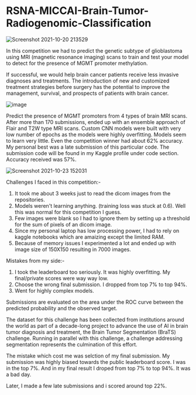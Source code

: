 # RSNA-MICCAI-Brain-Tumor-Radiogenomic-Classification

![Screenshot 2021-10-20 213529](https://user-images.githubusercontent.com/63582471/138129852-62b8230d-60b3-48e9-8449-bb1ded0ccc9b.jpg)

In this competition we had to predict the genetic subtype of glioblastoma using MRI (magnetic resonance imaging) scans to train and test your model to detect for the presence of MGMT promoter methylation.

If successful, we would help brain cancer patients receive less invasive diagnoses and treatments. The introduction of new and customized treatment strategies before surgery has the potential to improve the management, survival, and prospects of patients with brain cancer.

![image](https://user-images.githubusercontent.com/63582471/138129528-24e780d4-cd7f-47e6-868e-38941a09a17a.png)

Predict the presence of MGMT promoters from 4 types of brain MRI scans.
After more than 170 submissions, ended up with an ensemble approach of Flair and T2W type MRI scans.
Custom CNN models were built with very low number of epochs as the models were highly overfitting.
Models seem to learn very little. Even the competition winner had about 62% accuracy. My personal best was a late submission of this particular code. The submission code will be found in my Kaggle profile under code section. Accuracy received was 57%.

![Screenshot 2021-10-23 152031](https://user-images.githubusercontent.com/63582471/138551538-7c11ed97-47f0-42e4-8082-879f1977cf84.jpg)

Challenges I faced in this competition:-
1. It took me about 3 weeks just to read the dicom images from the repositories.
2. Models weren't learning anything. (training loss was stuck at 0.6). Well this was normal for this competition I guess. 
3. Few images were blank so I had to ignore them by setting up a threshold for the sum of pixels of an dicom image.
4. Since my personal laptop has low processing power, I had to rely on kaggle notebooks which are amaizing except the limited RAM. 
5. Because of memory issues I experimented a lot and ended up with image size of 150X150 resulting in 7000 images.

Mistakes from my side:-
1. I took the leaderboard too seriously. It was highly overfitting. My final/private scores were way way low.
2. Choose the wrong final submission. I dropped from top 7% to top 94%.
3. Went for highly complex models. 


Submissions are evaluated on the area under the ROC curve between the predicted probability and the observed target.


The dataset for this challenge has been collected from institutions around the world as part of a decade-long project to advance the use of AI in brain tumor diagnosis and treatment, the Brain Tumor Segmentation (BraTS) challenge. Running in parallel with this challenge, a challenge addressing segmentation represents the culmination of this effort.

The mistake which cost me was selction of my final submission. My submission was highly biased towards the public leaderboard score. I was in the top 7%.
And in my final result I droped from top 7% to top 94%. It was a bad day.

Later, I made a few late submissions and i scored around top 22%. 
